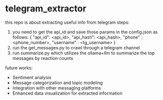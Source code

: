 # telegram_extractor
this repo is about extracting useful info from telegram
steps:
1. you need to get the api_id and save those params in the config.json as follows:
 {
    "api_id": <api_id>,
    "api_hash": <api_hash>,
    "phone" : <phone_number>,
    "username" : <tg_username>
}
2. run the get_messages.py to crawl through a telegram channel
3. run summarize.py which utilizes the ollama+llm to summarize the top messages by reaction counts

future works:
- Sentiment analysis
- Message categorization and topic modeling
- Integration with other messaging platforms
- Enhanced data visualization for extracted information